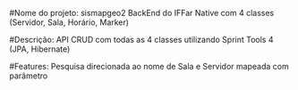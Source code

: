 #Nome do projeto: sismapgeo2
BackEnd do IFFar Native com 4 classes (Servidor, Sala, Horário, Marker)

#Descrição:
API CRUD com todas as 4 classes utilizando Sprint Tools 4 (JPA, Hibernate)

#Features:
Pesquisa direcionada ao nome de Sala e Servidor mapeada com parâmetro
